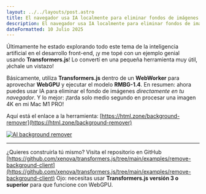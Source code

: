```yaml
---
layout: ../../layouts/post.astro
title: El navegador usa IA localmente para eliminar fondos de imágenes
description: El navegador usa IA localmente para eliminar fondos de imágenes
dateFormatted: 10 Julio 2025
---
```


Últimamente he estado explorando todo este tema de la inteligencia artificial en el desarrollo front-end, ¡y me topé con un ejemplo genial usando **Transformers.js**! Lo convertí en una pequeña herramienta muy útil, ¡échale un vistazo!

Básicamente, utiliza **Transformers.js** dentro de un **WebWorker** para aprovechar **WebGPU** y ejecutar el modelo **RMBG-1.4**. En resumen: ahora puedes usar IA para eliminar el fondo de imágenes *directamente en tu navegador*. Y lo mejor: ¡tarda solo medio segundo en procesar una imagen 4K en mi Mac M1 PRO!

Aquí está el enlace a la herramienta: [https://html.zone/background-remover](https://html.zone/background-remover)

[![AI background remover](https://og-image.html.zone/https://html.zone/background-remover)](https://html.zone/background-remover)

* * *

¿Quieres construirla tú mismo?   Visita el repositorio en GitHub [https://github.com/xenova/transformers.js/tree/main/examples/remove-background-client](https://github.com/xenova/transformers.js/tree/main/examples/remove-background-client) Ojo: necesitas usar **Transformers.js versión 3 o superior** para que funcione con WebGPU.